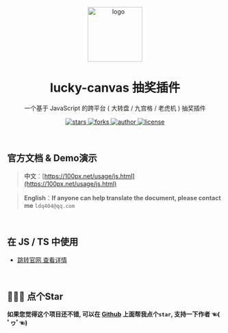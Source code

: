 <div align="center">
  <img src="https://unpkg.com/buuing@0.0.1/imgs/lucky-canvas.png" width="128" alt="logo" />
  <h1>lucky-canvas 抽奖插件</h1>
  <p>一个基于 JavaScript 的跨平台 ( 大转盘 / 九宫格 / 老虎机 ) 抽奖插件</p>
  <p>
    <a href="https://github.com/buuing/lucky-canvas/stargazers" target="_black">
      <img src="https://img.shields.io/github/stars/buuing/lucky-canvas?color=%23ffba15&logo=github&style=flat-square" alt="stars" />
    </a>
    <a href="https://github.com/buuing/lucky-canvas/network/members" target="_black">
      <img src="https://img.shields.io/github/forks/buuing/lucky-canvas?color=%23ffba15&logo=github&style=flat-square" alt="forks" />
    </a>
    <a href="https://github.com/buuing" target="_black">
      <img src="https://img.shields.io/badge/Author-%20buuing%20-7289da.svg?&logo=github&style=flat-square" alt="author" />
    </a>
    <a href="https://github.com/buuing/lucky-canvas/blob/master/LICENSE" target="_black">
      <img src="https://img.shields.io/github/license/buuing/lucky-canvas?color=%232dce89&logo=github&style=flat-square" alt="license" />
    </a>
  </p>
</div>

<br />

## 官方文档 & Demo演示

> **中文**：[https://100px.net/usage/js.html](https://100px.net/usage/js.html)

> **English**：**If anyone can help translate the document, please contact me** `ldq404@qq.com`


<br />

## 在 JS / TS 中使用

- [跳转官网 查看详情](https://100px.net/usage/js.html)

<br />

## 🙏🙏🙏 点个Star

**如果您觉得这个项目还不错, 可以在 [Github](https://github.com/buuing/lucky-canvas) 上面帮我点个`star`, 支持一下作者 ☜(
ﾟヮﾟ☜)**
